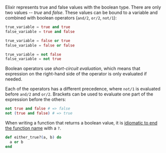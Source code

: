 Elixir represents true and false values with the boolean type. There are only two values -- _true_ and _false_. These values can be bound to a variable and combined with boolean operators (`and/2`, `or/2`, `not/1`):

```elixir
true_variable = true and true
false_variable = true and false

true_variable = false or true
false_variable = false or false

true_variable = not false
false_variable = not true
```

Boolean operators use _short-circuit evaluation_, which means that expression on the right-hand side of the operator is only evaluated if needed.

Each of the operators has a different precedence, where `not/1` is evaluated before `and/2` and `or/2`.  Brackets can be used to evaluate one part of the expression before the others:

```elixir
not true and false # => false
not (true and false) # => true
```

When writing a function that returns a boolean value, it is [idiomatic to end the function name][naming] with a `?`.

```elixir
def either_true?(a, b) do
  a or b
end
```

[naming]: https://hexdocs.pm/elixir/naming-conventions.html#trailing-question-mark-foo
